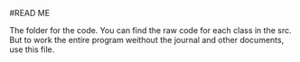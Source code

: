 #READ ME

The folder for the code. You can find the raw code for each class in the src. But to work the entire program weithout the journal and other documents, use this file.
